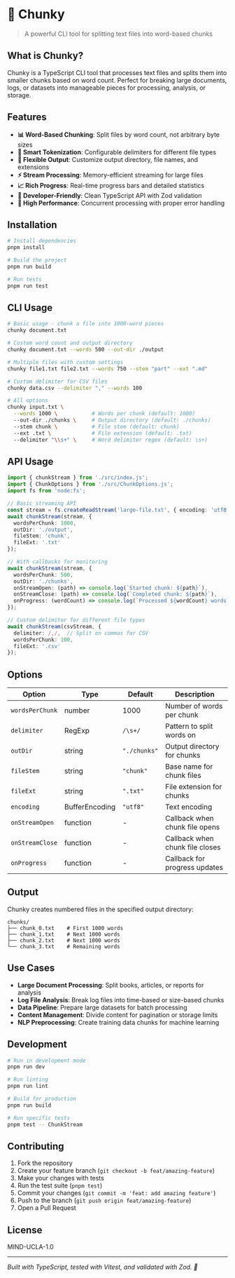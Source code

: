 # 🔪 Chunky

> A powerful CLI tool for splitting text files into word-based chunks

## What is Chunky?

Chunky is a TypeScript CLI tool that processes text files and splits them into smaller chunks based on word count. Perfect for breaking large documents, logs, or datasets into manageable pieces for processing, analysis, or storage.

## Features

- **📊 Word-Based Chunking**: Split files by word count, not arbitrary byte sizes
- **🎯 Smart Tokenization**: Configurable delimiters for different file types
- **📁 Flexible Output**: Customize output directory, file names, and extensions
- **⚡ Stream Processing**: Memory-efficient streaming for large files
- **📈 Rich Progress**: Real-time progress bars and detailed statistics
- **🔧 Developer-Friendly**: Clean TypeScript API with Zod validation
- **🚀 High Performance**: Concurrent processing with proper error handling

## Installation

```bash
# Install dependencies
pnpm install

# Build the project
pnpm run build

# Run tests
pnpm run test
```

## CLI Usage

```bash
# Basic usage - chunk a file into 1000-word pieces
chunky document.txt

# Custom word count and output directory
chunky document.txt --words 500 --out-dir ./output

# Multiple files with custom settings
chunky file1.txt file2.txt --words 750 --stem "part" --ext ".md"

# Custom delimiter for CSV files
chunky data.csv --delimiter "," --words 100

# All options
chunky input.txt \
  --words 1000 \           # Words per chunk (default: 1000)
  --out-dir ./chunks \     # Output directory (default: ./chunks)  
  --stem chunk \           # File stem (default: chunk)
  --ext .txt \             # File extension (default: .txt)
  --delimiter "\\s+" \     # Word delimiter regex (default: \s+)
```

## API Usage

```typescript
import { chunkStream } from './src/index.js';
import { ChunkOptions } from './src/ChunkOptions.js';
import fs from 'node:fs';

// Basic streaming API
const stream = fs.createReadStream('large-file.txt', { encoding: 'utf8' });
await chunkStream(stream, {
  wordsPerChunk: 1000,
  outDir: './output',
  fileStem: 'chunk',
  fileExt: '.txt'
});

// With callbacks for monitoring
await chunkStream(stream, {
  wordsPerChunk: 500,
  outDir: './chunks',
  onStreamOpen: (path) => console.log(`Started chunk: ${path}`),
  onStreamClose: (path) => console.log(`Completed chunk: ${path}`),
  onProgress: (wordCount) => console.log(`Processed ${wordCount} words`)
});

// Custom delimiter for different file types
await chunkStream(csvStream, {
  delimiter: /,/,  // Split on commas for CSV
  wordsPerChunk: 100,
  fileExt: '.csv'
});
```

## Options

| Option | Type | Default | Description |
|--------|------|---------|-------------|
| `wordsPerChunk` | number | 1000 | Number of words per chunk |
| `delimiter` | RegExp | `/\s+/` | Pattern to split words on |
| `outDir` | string | `"./chunks"` | Output directory for chunks |
| `fileStem` | string | `"chunk"` | Base name for chunk files |
| `fileExt` | string | `".txt"` | File extension for chunks |
| `encoding` | BufferEncoding | `"utf8"` | Text encoding |
| `onStreamOpen` | function | - | Callback when chunk file opens |
| `onStreamClose` | function | - | Callback when chunk file closes |
| `onProgress` | function | - | Callback for progress updates |

## Output

Chunky creates numbered files in the specified output directory:

```
chunks/
├── chunk_0.txt    # First 1000 words
├── chunk_1.txt    # Next 1000 words  
├── chunk_2.txt    # Next 1000 words
└── chunk_3.txt    # Remaining words
```

## Use Cases

- **Large Document Processing**: Split books, articles, or reports for analysis
- **Log File Analysis**: Break log files into time-based or size-based chunks
- **Data Pipeline**: Prepare large datasets for batch processing
- **Content Management**: Divide content for pagination or storage limits
- **NLP Preprocessing**: Create training data chunks for machine learning

## Development

```bash
# Run in development mode
pnpm run dev

# Run linting
pnpm run lint

# Build for production
pnpm run build

# Run specific tests
pnpm test -- ChunkStream
```

## Contributing

1. Fork the repository
2. Create your feature branch (`git checkout -b feat/amazing-feature`)
3. Make your changes with tests
4. Run the test suite (`pnpm test`)
5. Commit your changes (`git commit -m 'feat: add amazing feature'`)
6. Push to the branch (`git push origin feat/amazing-feature`)
7. Open a Pull Request

## License

MIND-UCLA-1.0

---

*Built with TypeScript, tested with Vitest, and validated with Zod. 🔪*